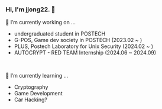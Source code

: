 ### Hi, I'm jjong22. 👋

<!--
**jjong22/jjong22** is a ✨ _special_ ✨ repository because its `README.md` (this file) appears on your GitHub profile.

Here are some ideas to get you started:


- 🔭 I’m currently working on ... 
- 🌱 I’m currently learning ...
- 👯 I’m looking to collaborate on ...
- 🤔 I’m looking for help with ...
- 💬 Ask me about ...
- 📫 How to reach me: ...
- 😄 Pronouns: ...
- ⚡ Fun fact: ...
-->

🔭 I’m currently working on ... 
- undergraduated student in POSTECH 
- G-POS, Game dev society in POSTECH (2023.02 ~ )
- PLUS, Postech Laboratory for Unix Security (2024.02 ~ )
- AUTOCRYPT - RED TEAM Internship (2024.06 ~ 2024.09)
</br>

🌱 I’m currently learning ...
- Cryptography
- Game Development
- Car Hacking?
